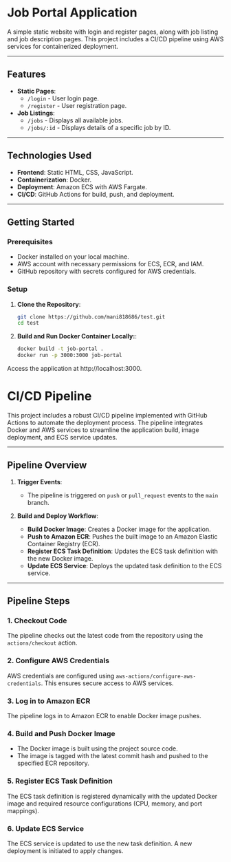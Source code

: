 # Job Portal Application

A simple static website with login and register pages, along with job listing and job description pages. This project includes a CI/CD pipeline using AWS services for containerized deployment.

---

## Features

- **Static Pages**:
  - `/login` - User login page.
  - `/register` - User registration page.
- **Job Listings**:
  - `/jobs` - Displays all available jobs.
  - `/jobs/:id` - Displays details of a specific job by ID.

---

## Technologies Used

- **Frontend**: Static HTML, CSS, JavaScript.
- **Containerization**: Docker.
- **Deployment**: Amazon ECS with AWS Fargate.
- **CI/CD**: GitHub Actions for build, push, and deployment.

---

## Getting Started

### Prerequisites

- Docker installed on your local machine.
- AWS account with necessary permissions for ECS, ECR, and IAM.
- GitHub repository with secrets configured for AWS credentials.

### Setup

1. **Clone the Repository**:
   ```bash
   git clone https://github.com/mani818686/test.git
   cd test
2. **Build and Run Docker Container Locally:**:
   ```bash
   docker build -t job-portal .
   docker run -p 3000:3000 job-portal
  Access the application at http://localhost:3000.


# CI/CD Pipeline

This project includes a robust CI/CD pipeline implemented with GitHub Actions to automate the deployment process. The pipeline integrates Docker and AWS services to streamline the application build, image deployment, and ECS service updates.

---

## Pipeline Overview

1. **Trigger Events**:
   - The pipeline is triggered on `push` or `pull_request` events to the `main` branch.

2. **Build and Deploy Workflow**:
   - **Build Docker Image**: Creates a Docker image for the application.
   - **Push to Amazon ECR**: Pushes the built image to an Amazon Elastic Container Registry (ECR).
   - **Register ECS Task Definition**: Updates the ECS task definition with the new Docker image.
   - **Update ECS Service**: Deploys the updated task definition to the ECS service.

---

## Pipeline Steps

### 1. Checkout Code
The pipeline checks out the latest code from the repository using the `actions/checkout` action.

### 2. Configure AWS Credentials
AWS credentials are configured using `aws-actions/configure-aws-credentials`. This ensures secure access to AWS services.

### 3. Log in to Amazon ECR
The pipeline logs in to Amazon ECR to enable Docker image pushes.

### 4. Build and Push Docker Image
- The Docker image is built using the project source code.
- The image is tagged with the latest commit hash and pushed to the specified ECR repository.

### 5. Register ECS Task Definition
The ECS task definition is registered dynamically with the updated Docker image and required resource configurations (CPU, memory, and port mappings).

### 6. Update ECS Service
The ECS service is updated to use the new task definition. A new deployment is initiated to apply changes.
